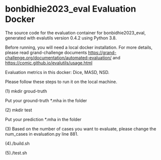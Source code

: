 # bonbidhie2023_eval Evaluation Docker

The source code for the evaluation container for
bonbidhie2023_eval, generated with
evalutils version 0.4.2
using Python 3.8.

Before running, you will need a local docker installation.
For more details, please read grand-challenge documents https://grand-challenge.org/documentation/automated-evaluation/ and https://comic.github.io/evalutils/usage.html 

Evaluation metrics in this docker: Dice, MASD, NSD.


Please follow these steps to run it on the local machine.

(1) mkdir groud-truth

Put your ground-truth *.mha in the folder

(2) mkdir test

Put your prediction *.mha in the folder

(3) Based on the number of cases you want to evaluate, please change the num_cases in evaluation.py line 881.

(4)./build.sh

(5)./test.sh


